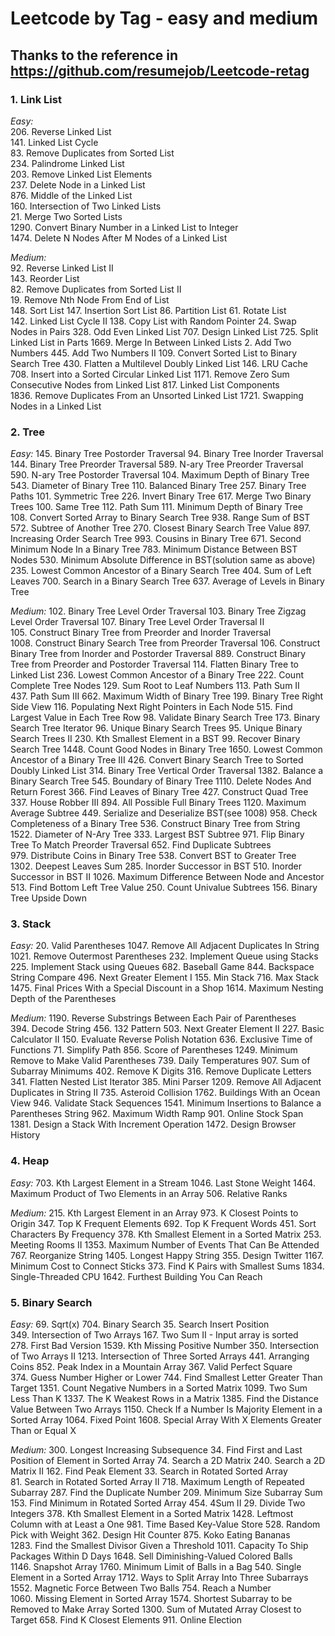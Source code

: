 # Leetcode by Tag - easy and medium
## Thanks to the reference in https://github.com/resumejob/Leetcode-retag

### 1. Link List

*Easy:*<br />
206. Reverse Linked List<br />
141. Linked List Cycle<br />
83. Remove Duplicates from Sorted List<br />
234. Palindrome Linked List<br />
203. Remove Linked List Elements<br />
237. Delete Node in a Linked List<br />
876. Middle of the Linked List<br />
160. Intersection of Two Linked Lists<br />
21. Merge Two Sorted Lists<br />
1290. Convert Binary Number in a Linked List to Integer<br />
1474. Delete N Nodes After M Nodes of a Linked List<br />

*Medium:*<br />
92. Reverse Linked List II<br />
143. Reorder List<br />
82. Remove Duplicates from Sorted List II<br />
19. Remove Nth Node From End of List<br />
148. Sort List
147. Insertion Sort List
86. Partition List
61. Rotate List
142. Linked List Cycle II
138. Copy List with Random Pointer
24. Swap Nodes in Pairs
328. Odd Even Linked List
707. Design Linked List
725. Split Linked List in Parts
1669. Merge In Between Linked Lists
2. Add Two Numbers
445. Add Two Numbers II
109. Convert Sorted List to Binary Search Tree
430. Flatten a Multilevel Doubly Linked List
146. LRU Cache
708. Insert into a Sorted Circular Linked List
1171. Remove Zero Sum Consecutive Nodes from Linked List
817. Linked List Components
1836. Remove Duplicates From an Unsorted Linked List
1721. Swapping Nodes in a Linked List


### 2. Tree

*Easy:* 
145. Binary Tree Postorder Traversal
94. Binary Tree Inorder Traversal
144. Binary Tree Preorder Traversal
589. N-ary Tree Preorder Traversal
590. N-ary Tree Postorder Traversal
104. Maximum Depth of Binary Tree
543. Diameter of Binary Tree
110. Balanced Binary Tree
257. Binary Tree Paths
101. Symmetric Tree
226. Invert Binary Tree
617. Merge Two Binary Trees
100. Same Tree
112. Path Sum
111. Minimum Depth of Binary Tree
108. Convert Sorted Array to Binary Search Tree
938. Range Sum of BST
572. Subtree of Another Tree
270. Closest Binary Search Tree Value
897. Increasing Order Search Tree
993. Cousins in Binary Tree
671. Second Minimum Node In a Binary Tree
783. Minimum Distance Between BST Nodes
530. Minimum Absolute Difference in BST(solution same as above)
235. Lowest Common Ancestor of a Binary Search Tree
404. Sum of Left Leaves
700. Search in a Binary Search Tree
637. Average of Levels in Binary Tree

*Medium:*
102. Binary Tree Level Order Traversal
103. Binary Tree Zigzag Level Order Traversal
107. Binary Tree Level Order Traversal II
105. Construct Binary Tree from Preorder and Inorder Traversal
1008. Construct Binary Search Tree from Preorder Traversal
106. Construct Binary Tree from Inorder and Postorder Traversal
889. Construct Binary Tree from Preorder and Postorder Traversal
114. Flatten Binary Tree to Linked List
236. Lowest Common Ancestor of a Binary Tree
222. Count Complete Tree Nodes
129. Sum Root to Leaf Numbers
113. Path Sum II
437. Path Sum III
662. Maximum Width of Binary Tree
199. Binary Tree Right Side View
116. Populating Next Right Pointers in Each Node
515. Find Largest Value in Each Tree Row
98. Validate Binary Search Tree
173. Binary Search Tree Iterator
96. Unique Binary Search Trees
95. Unique Binary Search Trees II
230. Kth Smallest Element in a BST
99. Recover Binary Search Tree
1448. Count Good Nodes in Binary Tree
1650. Lowest Common Ancestor of a Binary Tree III
426. Convert Binary Search Tree to Sorted Doubly Linked List
314. Binary Tree Vertical Order Traversal
1382. Balance a Binary Search Tree
545. Boundary of Binary Tree
1110. Delete Nodes And Return Forest
366. Find Leaves of Binary Tree
427. Construct Quad Tree
337. House Robber III
894. All Possible Full Binary Trees
1120. Maximum Average Subtree
449. Serialize and Deserialize BST(see 1008)
958. Check Completeness of a Binary Tree
536. Construct Binary Tree from String
1522. Diameter of N-Ary Tree
333. Largest BST Subtree
971. Flip Binary Tree To Match Preorder Traversal
652. Find Duplicate Subtrees
979. Distribute Coins in Binary Tree
538. Convert BST to Greater Tree
1302. Deepest Leaves Sum
285. Inorder Successor in BST
510. Inorder Successor in BST II
1026. Maximum Difference Between Node and Ancestor
513. Find Bottom Left Tree Value
250. Count Univalue Subtrees
156. Binary Tree Upside Down


### 3. Stack 

*Easy:* 
20. Valid Parentheses
1047. Remove All Adjacent Duplicates In String
1021. Remove Outermost Parentheses
232. Implement Queue using Stacks
225. Implement Stack using Queues
682. Baseball Game
844. Backspace String Compare
496. Next Greater Element I
155. Min Stack
716. Max Stack
1475. Final Prices With a Special Discount in a Shop
1614. Maximum Nesting Depth of the Parentheses

*Medium:*
1190. Reverse Substrings Between Each Pair of Parentheses
394. Decode String
456. 132 Pattern
503. Next Greater Element II
227. Basic Calculator II
150. Evaluate Reverse Polish Notation
636. Exclusive Time of Functions
71. Simplify Path
856. Score of Parentheses
1249. Minimum Remove to Make Valid Parentheses
739. Daily Temperatures
907. Sum of Subarray Minimums
402. Remove K Digits
316. Remove Duplicate Letters
341. Flatten Nested List Iterator
385. Mini Parser
1209. Remove All Adjacent Duplicates in String II
735. Asteroid Collision
1762. Buildings With an Ocean View
946. Validate Stack Sequences
1541. Minimum Insertions to Balance a Parentheses String
962. Maximum Width Ramp
901. Online Stock Span
1381. Design a Stack With Increment Operation
1472. Design Browser History


### 4. Heap 

*Easy:* 
703. Kth Largest Element in a Stream
1046. Last Stone Weight
1464. Maximum Product of Two Elements in an Array
506. Relative Ranks

*Medium:*
215. Kth Largest Element in an Array
973. K Closest Points to Origin
347. Top K Frequent Elements
692. Top K Frequent Words
451. Sort Characters By Frequency
378. Kth Smallest Element in a Sorted Matrix
253. Meeting Rooms II
1353. Maximum Number of Events That Can Be Attended
767. Reorganize String
1405. Longest Happy String
355. Design Twitter
1167. Minimum Cost to Connect Sticks
373. Find K Pairs with Smallest Sums
1834. Single-Threaded CPU
1642. Furthest Building You Can Reach


### 5. Binary Search 

*Easy:* 
69. Sqrt(x)
704. Binary Search
35. Search Insert Position
349. Intersection of Two Arrays
167. Two Sum II - Input array is sorted
278. First Bad Version
1539. Kth Missing Positive Number
350. Intersection of Two Arrays II
1213. Intersection of Three Sorted Arrays
441. Arranging Coins
852. Peak Index in a Mountain Array
367. Valid Perfect Square
374. Guess Number Higher or Lower
744. Find Smallest Letter Greater Than Target
1351. Count Negative Numbers in a Sorted Matrix
1099. Two Sum Less Than K
1337. The K Weakest Rows in a Matrix
1385. Find the Distance Value Between Two Arrays
1150. Check If a Number Is Majority Element in a Sorted Array
1064. Fixed Point
1608. Special Array With X Elements Greater Than or Equal X

*Medium:*
300. Longest Increasing Subsequence
34. Find First and Last Position of Element in Sorted Array
74. Search a 2D Matrix
240. Search a 2D Matrix II
162. Find Peak Element
33. Search in Rotated Sorted Array
81. Search in Rotated Sorted Array II
718. Maximum Length of Repeated Subarray
287. Find the Duplicate Number
209. Minimum Size Subarray Sum
153. Find Minimum in Rotated Sorted Array
454. 4Sum II
29. Divide Two Integers
378. Kth Smallest Element in a Sorted Matrix
1428. Leftmost Column with at Least a One
981. Time Based Key-Value Store
528. Random Pick with Weight
362. Design Hit Counter
875. Koko Eating Bananas
1283. Find the Smallest Divisor Given a Threshold
1011. Capacity To Ship Packages Within D Days
1648. Sell Diminishing-Valued Colored Balls
1146. Snapshot Array
1760. Minimum Limit of Balls in a Bag
540. Single Element in a Sorted Array
1712. Ways to Split Array Into Three Subarrays
1552. Magnetic Force Between Two Balls
754. Reach a Number
1060. Missing Element in Sorted Array
1574. Shortest Subarray to be Removed to Make Array Sorted
1300. Sum of Mutated Array Closest to Target
658. Find K Closest Elements
911. Online Election


    
